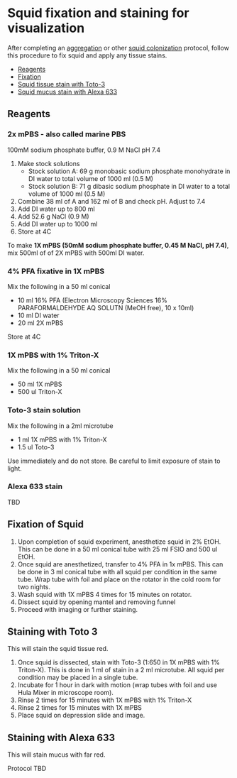 # Squid fixation and staining for visualization

After completing an [aggregation](squid-colonization-aggregates.md) or other [squid colonization](squid-colonization.md) protocol, follow this procedure to fix squid and apply any tissue stains.

- [Reagents](#reagents)
- [Fixation](#fixation)
- [Squid tissue stain with Toto-3](#staining-with-Toto-3)
- [Squid mucus stain with Alexa 633](#staining-with-alexa-633)


## Reagents

### 2x mPBS - also called marine PBS
100mM sodium phosphate buffer, 0.9 M NaCl  pH 7.4
1. Make stock solutions
    - Stock solution A: 69 g monobasic sodium phosphate monohydrate in DI water to total volume of 1000 ml (0.5 M)
    - Stock solution B: 71 g dibasic sodium phosphate in DI water to a total volume of 1000 ml (0.5 M)
1. Combine 38 ml of A and 162 ml of B and check pH. Adjust to 7.4
1. Add DI water up to 800 ml
1. Add 52.6 g NaCl (0.9 M)
1. Add DI water up to 1000 ml
1. Store at 4C

To make **1X mPBS (50mM sodium phosphate buffer, 0.45 M NaCl, pH 7.4)**, mix 500ml of of 2X mPBS with 500ml DI water.

### 4% PFA fixative in 1X mPBS
Mix the following in a 50 ml conical
  - 10 ml 16% PFA (Electron Microscopy Sciences 16% PARAFORMALDEHYDE AQ SOLUTN (MeOH free), 10 x 10ml)
  - 10 ml DI water
  - 20 ml 2X mPBS  

Store at 4C

### 1X mPBS with 1% Triton-X
Mix the following in a 50 ml conical
  - 50 ml 1X mPBS
  - 500 ul Triton-X

### Toto-3 stain solution
Mix the following in a 2ml microtube
  - 1 ml 1X mPBS with 1% Triton-X
  - 1.5 ul Toto-3  

Use immediately and do not store. Be careful to limit exposure of stain to light.

### Alexa 633 stain
TBD

## Fixation of Squid

1. Upon completion of squid experiment, anesthetize squid in 2% EtOH. This can be done in a 50 ml conical tube with 25 ml FSIO and 500 ul EtOH.
1. Once squid are anesthetized, transfer to 4% PFA in 1x mPBS. This can be done in 3 ml conical tube with all squid per condition in the same tube. Wrap tube with foil and place on the rotator in the cold room for two nights.
1. Wash squid with 1X mPBS 4 times for 15 minutes on rotator.
1. Dissect squid by opening mantel and removing funnel
1. Proceed with imaging or further staining.

## Staining with Toto 3

This will stain the squid tissue red.

1. Once squid is dissected, stain with Toto-3 (1:650 in 1X mPBS with 1% Triton-X). This is done in 1 ml of stain in a 2 ml microtube. All squid per condition may be placed in a single tube.
1. Incubate for 1 hour in dark with motion (wrap tubes with foil and use Hula Mixer in microscope room).
1. Rinse 2 times for 15 minutes with 1X mPBS with 1% Triton-X
1. Rinse 2 times for 15 minutes with 1X mPBS
1. Place squid on depression slide and image.

## Staining with Alexa 633

This will stain mucus with far red.

Protocol TBD
